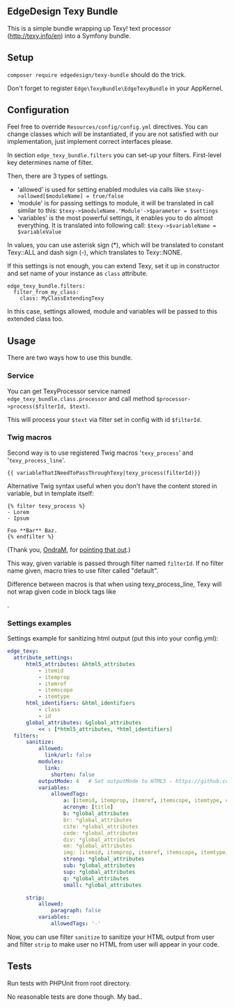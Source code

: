 ## EdgeDesign Texy Bundle

This is a simple bundle wrapping up Texy! text processor (http://texy.info/en) into a Symfony bundle.


## Setup

`composer require edgedesign/texy-bundle` should do the trick.

Don't forget to register `Edge\TexyBundle\EdgeTexyBundle` in your AppKernel.

## Configuration

Feel free to override `Resources/config/config.yml` directives.
You can change classes which will be instantiated, if you are not satisfied with our implementation, 
just implement correct interfaces please.

In section `edge_texy_bundle.filters` you can set-up your filters.
First-level key determines name of filter. 

Then, there are 3 types of settings.

- 'allowed' is used for setting enabled modules via calls like `$texy->allowed[$moduleName] = true/false`
- 'module' is for passing settings to module, it will be translated in call similar to this: `$texy->$moduleName.'Module'->$parameter = $settings`
- 'variables' is the most powerful settings, it enables you to do almost everything. It is translated into following call: `$texy->$variableName = $variableValue`

In values, you can use asterisk sign (*), which will be translated to constant Texy::ALL and dash sign (-), which translates to Texy::NONE.

If this settings is not enough, you can extend Texy, set it up in constructor and set name of your instance as `class` attribute.

```
edge_texy_bundle.filters:
  filter_from_my_class:
    class: MyClassExtendingTexy    			
```

In this case, settings allowed, module and variables will be passed to this extended class too.

## Usage

There are two ways how to use this bundle.

### Service
You can get TexyProcessor service named `edge_texy_bundle.class.processor` and call method `$processor->process($filterId, $text)`.

This will process your `$text` via filter set in config with id `$filterId`.

### Twig macros
Second way is to use registered Twig macros '`texy_process`' and '`texy_process_line`'.

```twig
{{ variableThatINeedToPassThroughTexy|texy_process(filterId)}}
```

Alternative Twig syntax useful when you don't have the content stored in variable, but in template itself:

```twig
{% filter texy_process %}
- Lorem
- Ipsum

Foo **Bar** Baz.
{% endfilter %}
```
(Thank you, [OndraM](https://github.com/OndraM), for [pointing that out](https://github.com/EdgedesignCZ/TexyBundle/issues/1#issuecomment-53973044).)


This way, given variable is passed through filter named `filterId`. If no filter name given, macro tries to use filter called "default".

Difference between macros is that when using texy_process_line, Texy will not wrap given code in block tags like <p>.

### Settings examples
Settings example for sanitizing html output (put this into your config.yml):

```yaml
edge_texy:
  attribute_settings:
      html5_attributes: &html5_attributes
          - itemid
          - itemprop
          - itemref
          - itemscope
          - itemtype
      html_identifiers: &html_identifiers
          - class
          - id
      global_attributes: &global_attributes
          << : [*html5_attributes, *html_identifiers]
  filters:
      sanitize:
          allowed:
            link/url: false
          modules:
            link:
              shorten: false
          outputMode: 4   # Set outputMode to HTML5 - https://github.com/jiripudil/texy/blob/master/Texy/Texy.php#L122
          variables:
              allowedTags:
                  a: [itemid, itemprop, itemref, itemscope, itemtype, class, id, href, title]
                  acronym: [title]
                  b: *global_attributes
                  br: *global_attributes
                  cite: *global_attributes
                  code: *global_attributes
                  div: *global_attributes
                  em: *global_attributes
                  img: [itemid, itemprop, itemref, itemscope, itemtype, class, id, src, alt]
                  strong: *global_attributes
                  sub: *global_attributes
                  sup: *global_attributes
                  q: *global_attributes
                  small: *global_attributes

      strip:
          allowed:
              paragraph: false
          variables:
              allowedTags: '-'
```

Now, you can use filter `sanitize` to sanitize your HTML output from user
and filter `strip` to make user no HTML from user will appear in your code.
## Tests

Run tests with PHPUnit from root directory.

No reasonable tests are done though. My bad..
